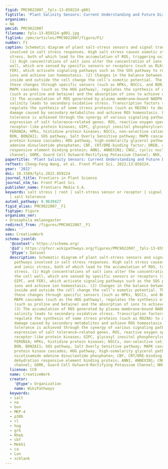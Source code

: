 ```yaml
---
figid: PMC9022007__fpls-13-859224-g001
figtitle: 'Plant Salinity Sensors: Current Understanding and Future Directions'
organisms:
- NA
pmcid: PMC9022007
filename: fpls-13-859224-g001.jpg
figlink: /pmc/articles/PMC9022007/figure/F1/
number: F1
caption: Schematic diagram of plant salt-stress sensors and signal transduction pathways
  involved in salt stress responses. High salt stress causes osmotic stress and ionic
  stress, both of which lead to the accumulation of ROS, triggering oxidative stress.
  (1) High concentrations of salt ions alter the concentration of ions in the cell
  wall, which are sensed by specific sensors or receptors (such as RLKs, GIPC, and
  FER), which activate signaling pathways such as the SOS pathway to redistribute
  ions and achieve ion homeostasis. (2) Changes in the balance between ion concentrations
  inside and outside the cell change the cell’s osmotic potential. The cell senses
  these changes through specific sensors (such as HPKs, NSCCs, and BON) and, through
  MAPK cascades (such as the HOG pathway), regulates the synthesis of organic osmolytes
  (such as proline and betaine) and the absorption of ions to achieve osmotic homeostasis.
  (3) The accumulation of ROS generated by plasma membrane–bound NADPH oxidase under
  salinity leads to secondary oxidative stress. Transcription factors such as CBF/DREB
  regulate the synthesis of some stress proteins (such as RD29A) to deal with the
  damage caused by secondary metabolites and achieve ROS homeostasis. Finally, salt
  tolerance is achieved through the synergy of various signaling pathways and the
  expression of salt tolerance–related genes. ROS, reactive oxygen species; RLKs,
  receptor-like protein kinases; GIPC, glycosyl inositol phosphorylceramide; FER,
  FERONIA; HPKs, histidine protein kinases; NSCCs, non-selective cation channels;
  BON, BONZAI1; SOS pathway, Salt Overly Sensitive pathway; MAPK cascades, mitogen-activated
  protein kinase cascades; HOG pathway, high-osmolarity glycerol pathway; NADPH, nicotinamide
  adenine dinucleotide phosphaten; CBF, CRT/DRE-binding factor; DREB, dehydration
  responsive element binding protein; ANN1, ANNEXIN1; CNGC, cyclic nucleotide-gated
  channel; GORK, Guard Cell Outward-Rectifying Potassium Channel; NHX, Na+/H+ exchanger.
papertitle: 'Plant Salinity Sensors: Current Understanding and Future Directions.'
reftext: Cheng-Feng Wang, et al. Front Plant Sci. 2022;13:859224.
year: '2022'
doi: 10.3389/fpls.2022.859224
journal_title: Frontiers in Plant Science
journal_nlm_ta: Front Plant Sci
publisher_name: Frontiers Media S.A.
keywords: salt stress | root | salt-stress sensor or receptor | signal transduction
  | salt tolerance
automl_pathway: 0.9639427
figid_alias: PMC9022007__F1
figtype: Figure
organisms_ner:
- Drosophila melanogaster
redirect_from: /figures/PMC9022007__F1
ndex: ''
seo: CreativeWork
schema-jsonld:
  '@context': https://schema.org/
  '@id': https://pfocr.wikipathways.org/figures/PMC9022007__fpls-13-859224-g001.html
  '@type': Dataset
  description: Schematic diagram of plant salt-stress sensors and signal transduction
    pathways involved in salt stress responses. High salt stress causes osmotic stress
    and ionic stress, both of which lead to the accumulation of ROS, triggering oxidative
    stress. (1) High concentrations of salt ions alter the concentration of ions in
    the cell wall, which are sensed by specific sensors or receptors (such as RLKs,
    GIPC, and FER), which activate signaling pathways such as the SOS pathway to redistribute
    ions and achieve ion homeostasis. (2) Changes in the balance between ion concentrations
    inside and outside the cell change the cell’s osmotic potential. The cell senses
    these changes through specific sensors (such as HPKs, NSCCs, and BON) and, through
    MAPK cascades (such as the HOG pathway), regulates the synthesis of organic osmolytes
    (such as proline and betaine) and the absorption of ions to achieve osmotic homeostasis.
    (3) The accumulation of ROS generated by plasma membrane–bound NADPH oxidase under
    salinity leads to secondary oxidative stress. Transcription factors such as CBF/DREB
    regulate the synthesis of some stress proteins (such as RD29A) to deal with the
    damage caused by secondary metabolites and achieve ROS homeostasis. Finally, salt
    tolerance is achieved through the synergy of various signaling pathways and the
    expression of salt tolerance–related genes. ROS, reactive oxygen species; RLKs,
    receptor-like protein kinases; GIPC, glycosyl inositol phosphorylceramide; FER,
    FERONIA; HPKs, histidine protein kinases; NSCCs, non-selective cation channels;
    BON, BONZAI1; SOS pathway, Salt Overly Sensitive pathway; MAPK cascades, mitogen-activated
    protein kinase cascades; HOG pathway, high-osmolarity glycerol pathway; NADPH,
    nicotinamide adenine dinucleotide phosphaten; CBF, CRT/DRE-binding factor; DREB,
    dehydration responsive element binding protein; ANN1, ANNEXIN1; CNGC, cyclic nucleotide-gated
    channel; GORK, Guard Cell Outward-Rectifying Potassium Channel; NHX, Na+/H+ exchanger.
  license: CC0
  name: CreativeWork
  creator:
    '@type': Organization
    name: WikiPathways
  keywords:
  - salt
  - na
  - bon
  - MKP-4
  - p38b
  - rl
  - hog
  - grh
  - Rheb
  - cbf
  - Mekk1
  - ca
  - Lon
  - schlank
---
```

